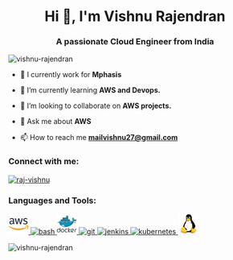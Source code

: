 <h1 align="center">Hi 👋, I'm Vishnu Rajendran</h1>
<h3 align="center">A passionate Cloud Engineer from India</h3>

<p align="left"> <img src="https://komarev.com/ghpvc/?username=vishnu-rajendran&label=Profile%20views&color=0e75b6&style=flat" alt="vishnu-rajendran" /> </p>

- 🔭 I currently work for **Mphasis**

- 🌱 I’m currently learning **AWS and Devops.**

- 👯 I’m looking to collaborate on **AWS projects.**

- 💬 Ask me about **AWS**

- 📫 How to reach me **mailvishnu27@gmail.com**

<h3 align="left">Connect with me:</h3>
<p align="left">
<a href="https://linkedin.com/in/raj-vishnu" target="blank"><img align="center" src="https://raw.githubusercontent.com/rahuldkjain/github-profile-readme-generator/master/src/images/icons/Social/linked-in-alt.svg" alt="raj-vishnu" height="30" width="40" /></a>
</p>

<h3 align="left">Languages and Tools:</h3>
<p align="left"> <a href="https://aws.amazon.com" target="_blank" rel="noreferrer"> <img src="https://raw.githubusercontent.com/devicons/devicon/master/icons/amazonwebservices/amazonwebservices-original-wordmark.svg" alt="aws" width="40" height="40"/> </a> <a href="https://www.gnu.org/software/bash/" target="_blank" rel="noreferrer"> <img src="https://www.vectorlogo.zone/logos/gnu_bash/gnu_bash-icon.svg" alt="bash" width="40" height="40"/> </a> <a href="https://www.docker.com/" target="_blank" rel="noreferrer"> <img src="https://raw.githubusercontent.com/devicons/devicon/master/icons/docker/docker-original-wordmark.svg" alt="docker" width="40" height="40"/> </a> <a href="https://git-scm.com/" target="_blank" rel="noreferrer"> <img src="https://www.vectorlogo.zone/logos/git-scm/git-scm-icon.svg" alt="git" width="40" height="40"/> </a> <a href="https://www.jenkins.io" target="_blank" rel="noreferrer"> <img src="https://www.vectorlogo.zone/logos/jenkins/jenkins-icon.svg" alt="jenkins" width="40" height="40"/> </a> <a href="https://kubernetes.io" target="_blank" rel="noreferrer"> <img src="https://www.vectorlogo.zone/logos/kubernetes/kubernetes-icon.svg" alt="kubernetes" width="40" height="40"/> </a> <a href="https://www.linux.org/" target="_blank" rel="noreferrer"> <img src="https://raw.githubusercontent.com/devicons/devicon/master/icons/linux/linux-original.svg" alt="linux" width="40" height="40"/> </a> </p>

<p><img align="center" src="https://github-readme-stats.vercel.app/api/top-langs?username=vishnu-rajendran&show_icons=true&locale=en&layout=compact" alt="vishnu-rajendran" /></p>
